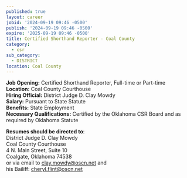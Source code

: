 ```yaml
---
published: true
layout: career
jobid: '2024-09-19 09:46 -0500'
publish: '2024-09-19 09:46 -0500'
expire: '2025-09-19 09:46 -0500'
title: Certified Shorthand Reporter - Coal County
category:
  - csr
sub_category:
  - DISTRICT
location: Coal County
---
```

**Job Opening:** Certified Shorthand Reporter, Full-time or Part-time  
**Location:** Coal County Courthouse  
**Hiring Official:** District Judge D. Clay Mowdy  
**Salary:** Pursuant to State Statute  
**Benefits:** State Employment  
**Necessary Qualifications:** Certified by the Oklahoma CSR Board and as required by Oklahoma Statute  
 
**Resumes should be directed to**:  
District Judge D. Clay Mowdy  
Coal County Courthouse  
4 N. Main Street, Suite 10  
Coalgate, Oklahoma 74538  
or via email to [clay.mowdy@oscn.net](mailto:clay.mowdy@oscn.net) and  
his Bailiff: [cheryl.flint@oscn.net](mailto:cheryl.flint@oscn.net)  

